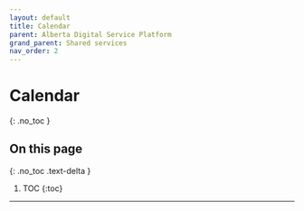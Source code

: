 ```yaml
---
layout: default
title: Calendar
parent: Alberta Digital Service Platform
grand_parent: Shared services
nav_order: 2
---
```


# Calendar
{: .no_toc }

## On this page
{: .no_toc .text-delta }

1. TOC
{:toc}

---
